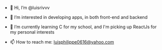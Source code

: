 - 👋 Hi, I’m @luisrivvv
- 👀 I’m interested in developing apps, in both front-end and backend 
- 🌱 I’m currently learning C for my school, and I'm picking up ReactJs for my personal interests
  
- 📫 How to reach me: luisphilippe0616@yahoo.com


